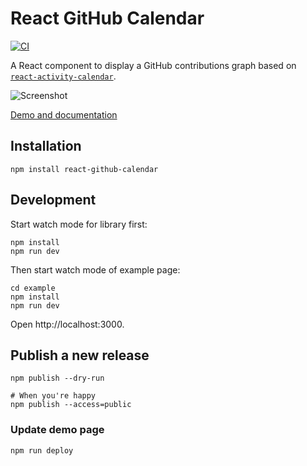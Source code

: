 # React GitHub Calendar

[![CI](https://github.com/grubersjoe/react-github-calendar/actions/workflows/test.yml/badge.svg)](https://github.com/grubersjoe/react-github-calendar/actions/workflows/test.yml)

A React component to display a GitHub contributions graph based on
[`react-activity-calendar`](https://github.com/grubersjoe/react-activity-calendar).

![Screenshot](preview.png?v3)

[Demo and documentation](https://grubersjoe.github.io/react-github-calendar/)

## Installation

```shell
npm install react-github-calendar
```

## Development

Start watch mode for library first:

```shell
npm install
npm run dev
```

Then start watch mode of example page:

```shell
cd example
npm install
npm run dev
```

Open http://localhost:3000.

## Publish a new release

```shell
npm publish --dry-run

# When you're happy
npm publish --access=public
```

### Update demo page

```shell
npm run deploy
```
